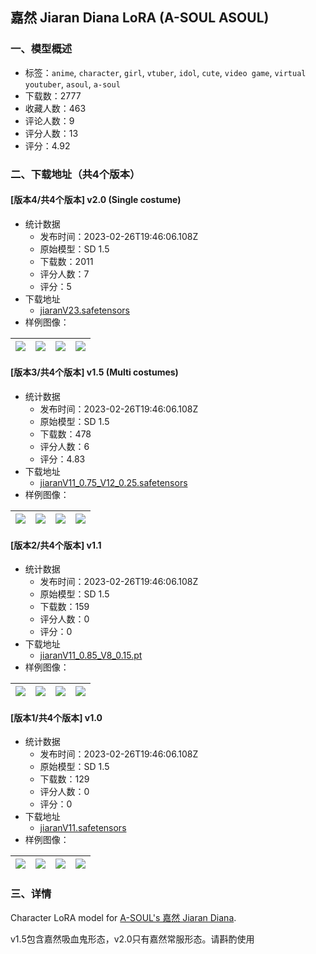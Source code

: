 ## 嘉然 Jiaran Diana LoRA (A-SOUL ASOUL)
### 一、模型概述

- 标签：`anime`, `character`, `girl`, `vtuber`, `idol`, `cute`, `video game`, `virtual youtuber`, `asoul`, `a-soul`
- 下载数：2777
- 收藏人数：463
- 评论人数：9
- 评分人数：13
- 评分：4.92

### 二、下载地址（共4个版本）

#### [版本4/共4个版本] v2.0 (Single costume)

- 统计数据
  - 发布时间：2023-02-26T19:46:06.108Z
  - 原始模型：SD 1.5
  - 下载数：2011
  - 评分人数：7
  - 评分：5
- 下载地址
  - [jiaranV23.safetensors](https://civitai.com/api/download/models/15787)
- 样例图像：

| <img src="https://image.civitai.com/xG1nkqKTMzGDvpLrqFT7WA/a2533c6d-6df1-40a0-2238-e35621288c00/width=450/158324.jpeg" /> | <img src="https://image.civitai.com/xG1nkqKTMzGDvpLrqFT7WA/41ccbfb7-e190-4ebd-8067-644e679a9700/width=450/158294.jpeg" /> | <img src="https://image.civitai.com/xG1nkqKTMzGDvpLrqFT7WA/aff1ca28-b6f2-4cab-c842-2e2edf58f600/width=450/158295.jpeg" /> | <img src="https://image.civitai.com/xG1nkqKTMzGDvpLrqFT7WA/496bf9fc-9eaf-45ae-3c11-659ca694ab00/width=450/158293.jpeg" /> |
| ---- | ---- | ---- | ---- |

#### [版本3/共4个版本] v1.5 (Multi costumes)

- 统计数据
  - 发布时间：2023-02-26T19:46:06.108Z
  - 原始模型：SD 1.5
  - 下载数：478
  - 评分人数：6
  - 评分：4.83
- 下载地址
  - [jiaranV11_0.75_V12_0.25.safetensors](https://civitai.com/api/download/models/13498)
- 样例图像：

| <img src="https://image.civitai.com/xG1nkqKTMzGDvpLrqFT7WA/e199eab3-a096-441e-aaaa-8e2399fcd200/width=450/133325.jpeg" /> | <img src="https://image.civitai.com/xG1nkqKTMzGDvpLrqFT7WA/4a5a2273-692e-44ff-ab46-097114a1fd00/width=450/130508.jpeg" /> | <img src="https://image.civitai.com/xG1nkqKTMzGDvpLrqFT7WA/6025692c-a9de-4cb9-5a61-2fe6bfa6b900/width=450/130507.jpeg" /> | <img src="https://image.civitai.com/xG1nkqKTMzGDvpLrqFT7WA/78d1c807-e3e6-405a-cf03-39cb336fca00/width=450/130506.jpeg" /> |
| ---- | ---- | ---- | ---- |

#### [版本2/共4个版本] v1.1

- 统计数据
  - 发布时间：2023-02-26T19:46:06.108Z
  - 原始模型：SD 1.5
  - 下载数：159
  - 评分人数：0
  - 评分：0
- 下载地址
  - [jiaranV11_0.85_V8_0.15.pt](https://civitai.com/api/download/models/13206)
- 样例图像：

| <img src="https://image.civitai.com/xG1nkqKTMzGDvpLrqFT7WA/c8ca0a74-0026-4a87-65c8-2a6d909b6500/width=450/127830.jpeg" /> | <img src="https://image.civitai.com/xG1nkqKTMzGDvpLrqFT7WA/7622bc2e-4e11-4e10-a49c-d88f4ed81400/width=450/127641.jpeg" /> | <img src="https://image.civitai.com/xG1nkqKTMzGDvpLrqFT7WA/d7ef4841-44e5-4f21-c66a-1b52ea46e000/width=450/127642.jpeg" /> | <img src="https://image.civitai.com/xG1nkqKTMzGDvpLrqFT7WA/bb294a37-c55f-426b-d9f1-d00643386b00/width=450/127640.jpeg" /> |
| ---- | ---- | ---- | ---- |

#### [版本1/共4个版本] v1.0

- 统计数据
  - 发布时间：2023-02-26T19:46:06.108Z
  - 原始模型：SD 1.5
  - 下载数：129
  - 评分人数：0
  - 评分：0
- 下载地址
  - [jiaranV11.safetensors](https://civitai.com/api/download/models/13111)
- 样例图像：

| <img src="https://image.civitai.com/xG1nkqKTMzGDvpLrqFT7WA/bdd2c34e-7927-4b77-074d-ece5a6eac500/width=450/126819.jpeg" /> | <img src="https://image.civitai.com/xG1nkqKTMzGDvpLrqFT7WA/f724c55b-17a6-4fbe-1b61-a39dfa81af00/width=450/126818.jpeg" /> | <img src="https://image.civitai.com/xG1nkqKTMzGDvpLrqFT7WA/60cf8bf9-a1e8-475a-18b0-57d5161a6700/width=450/126542.jpeg" /> | <img src="https://image.civitai.com/xG1nkqKTMzGDvpLrqFT7WA/cd7095b5-3690-4999-1e14-08f8f3a00e00/width=450/126541.jpeg" /> |
| ---- | ---- | ---- | ---- |


### 三、详情
<p>Character LoRA model for <a target="_blank" rel="ugc" href="https://space.bilibili.com/672328094">A-SOUL's 嘉然 Jiaran Diana</a>.</p><p>v1.5包含嘉然吸血鬼形态，v2.0只有嘉然常服形态。请斟酌使用</p>